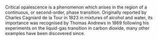 Critical opalescence is a phenomenon which arises in the region of a continuous, or second-order, phase transition. Originally reported by Charles Cagniard de la Tour in 1823 in mixtures of alcohol and water, its importance was recognised by Thomas Andrews in 1869 following his experiments on the liquid-gas transition in carbon dioxide, many other examples have been discovered since.
